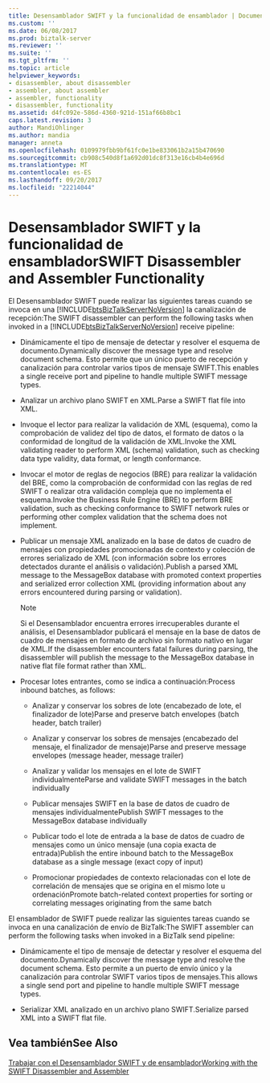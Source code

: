```yaml
---
title: Desensamblador SWIFT y la funcionalidad de ensamblador | Documentos de Microsoft
ms.custom: ''
ms.date: 06/08/2017
ms.prod: biztalk-server
ms.reviewer: ''
ms.suite: ''
ms.tgt_pltfrm: ''
ms.topic: article
helpviewer_keywords:
- disassembler, about disassembler
- assembler, about assembler
- assembler, functionality
- disassembler, functionality
ms.assetid: d4fc092e-586d-4360-921d-151af66b8bc1
caps.latest.revision: 3
author: MandiOhlinger
ms.author: mandia
manager: anneta
ms.openlocfilehash: 0109979fbb9bf61fc0e1be833061b2a15b470690
ms.sourcegitcommit: cb908c540d8f1a692d01dc8f313e16cb4b4e696d
ms.translationtype: MT
ms.contentlocale: es-ES
ms.lasthandoff: 09/20/2017
ms.locfileid: "22214044"
---
```

# <a name="swift-disassembler-and-assembler-functionality"></a><span data-ttu-id="1e9d9-102">Desensamblador SWIFT y la funcionalidad de ensamblador</span><span class="sxs-lookup"><span data-stu-id="1e9d9-102">SWIFT Disassembler and Assembler Functionality</span></span>
<span data-ttu-id="1e9d9-103">El Desensamblador SWIFT puede realizar las siguientes tareas cuando se invoca en una [!INCLUDE[btsBizTalkServerNoVersion](../../includes/btsbiztalkservernoversion-md.md)] la canalización de recepción:</span><span class="sxs-lookup"><span data-stu-id="1e9d9-103">The SWIFT disassembler can perform the following tasks when invoked in a [!INCLUDE[btsBizTalkServerNoVersion](../../includes/btsbiztalkservernoversion-md.md)] receive pipeline:</span></span>  
  
-   <span data-ttu-id="1e9d9-104">Dinámicamente el tipo de mensaje de detectar y resolver el esquema de documento.</span><span class="sxs-lookup"><span data-stu-id="1e9d9-104">Dynamically discover the message type and resolve document schema.</span></span> <span data-ttu-id="1e9d9-105">Esto permite que un único puerto de recepción y canalización para controlar varios tipos de mensaje SWIFT.</span><span class="sxs-lookup"><span data-stu-id="1e9d9-105">This enables a single receive port and pipeline to handle multiple SWIFT message types.</span></span>  
  
-   <span data-ttu-id="1e9d9-106">Analizar un archivo plano SWIFT en XML.</span><span class="sxs-lookup"><span data-stu-id="1e9d9-106">Parse a SWIFT flat file into XML.</span></span>  
  
-   <span data-ttu-id="1e9d9-107">Invoque el lector para realizar la validación de XML (esquema), como la comprobación de validez del tipo de datos, el formato de datos o la conformidad de longitud de la validación de XML.</span><span class="sxs-lookup"><span data-stu-id="1e9d9-107">Invoke the XML validating reader to perform XML (schema) validation, such as checking data type validity, data format, or length conformance.</span></span>  
  
-   <span data-ttu-id="1e9d9-108">Invocar el motor de reglas de negocios (BRE) para realizar la validación del BRE, como la comprobación de conformidad con las reglas de red SWIFT o realizar otra validación compleja que no implementa el esquema.</span><span class="sxs-lookup"><span data-stu-id="1e9d9-108">Invoke the Business Rule Engine (BRE) to perform BRE validation, such as checking conformance to SWIFT network rules or performing other complex validation that the schema does not implement.</span></span>  
  
-   <span data-ttu-id="1e9d9-109">Publicar un mensaje XML analizado en la base de datos de cuadro de mensajes con propiedades promocionadas de contexto y colección de errores serializado de XML (con información sobre los errores detectados durante el análisis o validación).</span><span class="sxs-lookup"><span data-stu-id="1e9d9-109">Publish a parsed XML message to the MessageBox database with promoted context properties and serialized error collection XML (providing information about any errors encountered during parsing or validation).</span></span>  
  
    > [!NOTE]
    >  <span data-ttu-id="1e9d9-110">Si el Desensamblador encuentra errores irrecuperables durante el análisis, el Desensamblador publicará el mensaje en la base de datos de cuadro de mensajes en formato de archivo sin formato nativo en lugar de XML.</span><span class="sxs-lookup"><span data-stu-id="1e9d9-110">If the disassembler encounters fatal failures during parsing, the disassembler will publish the message to the MessageBox database in native flat file format rather than XML.</span></span>  
  
-   <span data-ttu-id="1e9d9-111">Procesar lotes entrantes, como se indica a continuación:</span><span class="sxs-lookup"><span data-stu-id="1e9d9-111">Process inbound batches, as follows:</span></span>  
  
    -   <span data-ttu-id="1e9d9-112">Analizar y conservar los sobres de lote (encabezado de lote, el finalizador de lote)</span><span class="sxs-lookup"><span data-stu-id="1e9d9-112">Parse and preserve batch envelopes (batch header, batch trailer)</span></span>  
  
    -   <span data-ttu-id="1e9d9-113">Analizar y conservar los sobres de mensajes (encabezado del mensaje, el finalizador de mensaje)</span><span class="sxs-lookup"><span data-stu-id="1e9d9-113">Parse and preserve message envelopes (message header, message trailer)</span></span>  
  
    -   <span data-ttu-id="1e9d9-114">Analizar y validar los mensajes en el lote de SWIFT individualmente</span><span class="sxs-lookup"><span data-stu-id="1e9d9-114">Parse and validate SWIFT messages in the batch individually</span></span>  
  
    -   <span data-ttu-id="1e9d9-115">Publicar mensajes SWIFT en la base de datos de cuadro de mensajes individualmente</span><span class="sxs-lookup"><span data-stu-id="1e9d9-115">Publish SWIFT messages to the MessageBox database individually</span></span>  
  
    -   <span data-ttu-id="1e9d9-116">Publicar todo el lote de entrada a la base de datos de cuadro de mensajes como un único mensaje (una copia exacta de entrada)</span><span class="sxs-lookup"><span data-stu-id="1e9d9-116">Publish the entire inbound batch to the MessageBox database as a single message (exact copy of input)</span></span>  
  
    -   <span data-ttu-id="1e9d9-117">Promocionar propiedades de contexto relacionadas con el lote de correlación de mensajes que se origina en el mismo lote u ordenación</span><span class="sxs-lookup"><span data-stu-id="1e9d9-117">Promote batch-related context properties for sorting or correlating messages originating from the same batch</span></span>  
  
 <span data-ttu-id="1e9d9-118">El ensamblador de SWIFT puede realizar las siguientes tareas cuando se invoca en una canalización de envío de BizTalk:</span><span class="sxs-lookup"><span data-stu-id="1e9d9-118">The SWIFT assembler can perform the following tasks when invoked in a BizTalk send pipeline:</span></span>  
  
-   <span data-ttu-id="1e9d9-119">Dinámicamente el tipo de mensaje de detectar y resolver el esquema del documento.</span><span class="sxs-lookup"><span data-stu-id="1e9d9-119">Dynamically discover the message type and resolve the document schema.</span></span> <span data-ttu-id="1e9d9-120">Esto permite a un puerto de envío único y la canalización para controlar SWIFT varios tipos de mensajes.</span><span class="sxs-lookup"><span data-stu-id="1e9d9-120">This allows a single send port and pipeline to handle multiple SWIFT message types.</span></span>  
  
-   <span data-ttu-id="1e9d9-121">Serializar XML analizado en un archivo plano SWIFT.</span><span class="sxs-lookup"><span data-stu-id="1e9d9-121">Serialize parsed XML into a SWIFT flat file.</span></span>  
  
## <a name="see-also"></a><span data-ttu-id="1e9d9-122">Vea también</span><span class="sxs-lookup"><span data-stu-id="1e9d9-122">See Also</span></span>  
 [<span data-ttu-id="1e9d9-123">Trabajar con el Desensamblador SWIFT y de ensamblador</span><span class="sxs-lookup"><span data-stu-id="1e9d9-123">Working with the SWIFT Disassembler and Assembler</span></span>](../../adapters-and-accelerators/accelerator-swift/working-with-the-swift-disassembler-and-assembler.md)